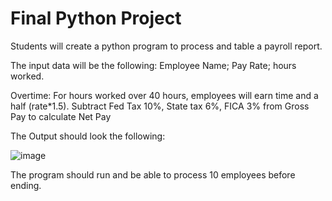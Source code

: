 # Final Python Project

Students will create a python program to process and table a payroll report.

The input data will be the following:
Employee Name; Pay Rate; hours worked. 

Overtime: For hours worked over 40 hours, employees will earn time and a half (rate*1.5). 
Subtract Fed Tax  10%, State tax 6%, FICA 3% from Gross Pay to calculate Net Pay

The Output should look the following:

![image](https://github.com/hpuma/python-payroll-project/assets/37905046/83178634-87c9-488c-ae5a-1186d38fcb35)




The program should run and be able to process 10 employees before ending.
